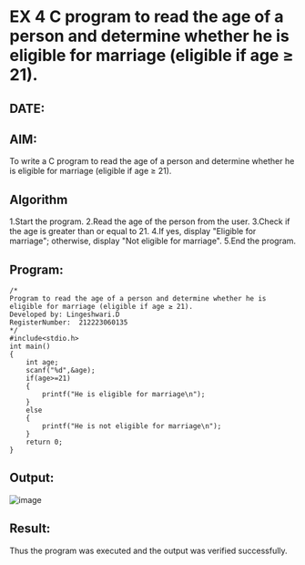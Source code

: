 # EX 4 C program to read the age of a person and determine whether he is eligible for marriage (eligible if age ≥ 21).
## DATE:
## AIM:
To write a C program to read the age of a person and determine whether he is eligible for marriage (eligible if age ≥ 21).

## Algorithm
1.Start the program.
2.Read the age of the person from the user.
3.Check if the age is greater than or equal to 21.
4.If yes, display "Eligible for marriage"; otherwise, display "Not eligible for marriage".
5.End the program.
  

## Program:
```
/*
Program to read the age of a person and determine whether he is eligible for marriage (eligible if age ≥ 21).
Developed by: Lingeshwari.D
RegisterNumber:  212223060135
*/
#include<stdio.h>
int main()
{
    int age;
    scanf("%d",&age);
    if(age>=21)
    {
        printf("He is eligible for marriage\n");
    }
    else
    {
        printf("He is not eligible for marriage\n");
    }
    return 0;
}

```

## Output:
![image](https://github.com/user-attachments/assets/8b41186c-0a94-43a9-865e-b417f15ef0ab)

## Result:
Thus the program was executed and the output was verified successfully.
